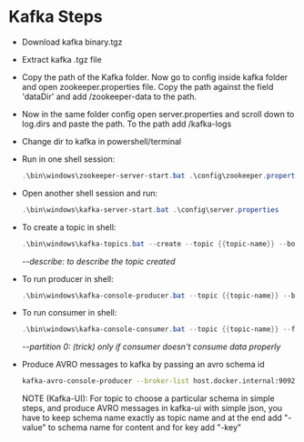 # Kafka Steps

- Download kafka binary.tgz
- Extract kafka .tgz file
- Copy the path of the Kafka folder. Now go to config inside kafka folder and open zookeeper.properties file. Copy the path against the field 'dataDir' and add /zookeeper-data to the path.
- Now in the same folder config open server.properties and scroll down to log.dirs and paste the path. To the path add /kafka-logs
- Change dir to kafka in powershell/terminal
- Run in one shell session:

  ```powershell
  .\bin\windows\zookeeper-server-start.bat .\config\zookeeper.properties

  ```

- Open another shell session and run:

  ```powershell
  .\bin\windows\kafka-server-start.bat .\config\server.properties

  ```

- To create a topic in shell:

  ```powershell
  .\bin\windows\kafka-topics.bat --create --topic {{topic-name}} --bootstrap-server localhost:9092
  ```

  _--describe: to describe the topic created_

- To run producer in shell:

  ```powershell
  .\bin\windows\kafka-console-producer.bat --topic {{topic-name}} --bootstrap-server localhost:9092

  ```

- To run consumer in shell:

  ```powershell
  .\bin\windows\kafka-console-consumer.bat --topic {{topic-name}} --from-beginning --bootstrap-server localhost:9092 --partition 0
  ```

  _--partition 0: (trick) only if consumer doesn't consume data properly_

- Produce AVRO messages to kafka by passing an avro schema id

  ```bash
  kafka-avro-console-producer --broker-list host.docker.internal:9092 --topic integration-yara-digitalsolution-polaris --property schema.registry.url=http://host.docker.internal:8081 --property value.schema.id=13
  ```

  NOTE (Kafka-UI): For topic to choose a particular schema in simple steps, and produce AVRO messages in kafka-ui with simple json, you have to keep schema name exactly as topic name and at the end add "-value" to schema name for content and for key add "-key"
